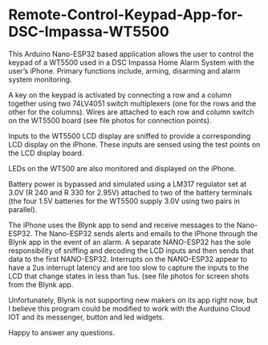 # Remote-Control-Keypad-App-for-DSC-Impassa-WT5500

This Arduino Nano-ESP32 based application allows the user to control the keypad of a WT5500 used in a DSC Impassa Home Alarm System with the user’s iPhone.  Primary functions include, arming, disarming and alarm system monitoring.

A key on the keypad is activated by connecting a row and a column together using two 74LV4051 switch multiplexers (one for the rows and the other for the columns).  Wires are attached to each row and column switch on the WT5500 board (see file photos for connection points).

Inputs to the WT5500 LCD display are sniffed to provide a corresponding LCD display on the iPhone.  These inputs are sensed using the test points on the LCD display board. 

LEDs on the WT500 are also monitored and displayed on the iPhone.

Battery power is bypassed and simulated using a LM317 regulator set at 3.0V (R 240 and R 330 for 2.95V) attached to two of the battery terminals (the four 1.5V batteries for the WT5500 supply 3.0V using two pairs in parallel).

The iPhone uses the Blynk app to send and receive messages to the Nano-ESP32.  The Nano-ESP32 sends alerts and emails to the iPhone through the Blynk app in the event of an alarm.  A separate NANO-ESP32 has the sole responsibility of sniffing and decoding the LCD inputs and then sends that data to the first NANO-ESP32.  Interrupts on the NANO-ESP32 appear to have a 2us interrupt latency and are too slow to capture the inputs to the LCD that change states in less than 1us.  (see file photos for screen shots from the Blynk app.

Unfortunately, Blynk is not supporting new makers on its app right now, but I believe this program could be modified to work with the Aurduino Cloud IOT and its messenger, button and led widgets.

Happy to answer any questions.
